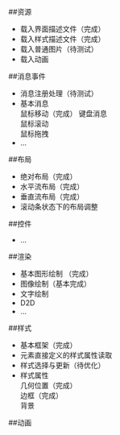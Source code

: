 
##资源
- 载入界面描述文件（完成）
- 载入样式描述文件（完成）
- 载入普通图片（待测试）
- 载入动画


##消息事件
- 消息注册处理（待测试）
- 基本消息  
  鼠标移动（完成）
  键盘消息  
  鼠标滚动  
  鼠标拖拽  
- ...


##布局
- 绝对布局（完成）
- 水平流布局（完成）
- 垂直流布局（完成）
- 滚动条状态下的布局调整

##控件  
- ...  

##渲染
- 基本图形绘制 （完成） 
- 图像绘制（基本完成）  
- 文字绘制
- D2D
- ...


##样式

- 基本框架（完成）  
- 元素直接定义的样式属性读取
- 样式选择与更新（待优化）  
- 样式属性   
	几何位置（完成）  
	边框（完成）   
	背景
	
##动画





